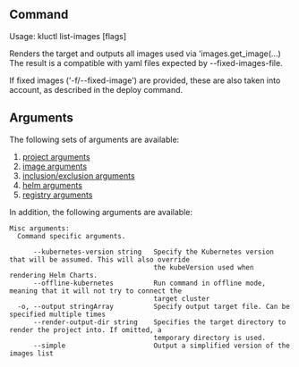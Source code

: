 <!-- This comment is uncommented when auto-synced to www-kluctl.io

---
title: "list-images"
linkTitle: "list-images"
weight: 10
description: >
    list-images command
---
-->

## Command
<!-- BEGIN SECTION "list-images" "Usage" false -->
Usage: kluctl list-images [flags]

Renders the target and outputs all images used via 'images.get_image(...)
The result is a compatible with yaml files expected by --fixed-images-file.

If fixed images ('-f/--fixed-image') are provided, these are also taken into account,
as described in the deploy command.

<!-- END SECTION -->

## Arguments
The following sets of arguments are available:
1. [project arguments](./common-arguments.md#project-arguments)
1. [image arguments](./common-arguments.md#image-arguments)
1. [inclusion/exclusion arguments](./common-arguments.md#inclusionexclusion-arguments)
1. [helm arguments](./common-arguments.md#helm-arguments)
1. [registry arguments](./common-arguments.md#registry-arguments)

In addition, the following arguments are available:
<!-- BEGIN SECTION "list-images" "Misc arguments" true -->
```
Misc arguments:
  Command specific arguments.

      --kubernetes-version string   Specify the Kubernetes version that will be assumed. This will also override
                                    the kubeVersion used when rendering Helm Charts.
      --offline-kubernetes          Run command in offline mode, meaning that it will not try to connect the
                                    target cluster
  -o, --output stringArray          Specify output target file. Can be specified multiple times
      --render-output-dir string    Specifies the target directory to render the project into. If omitted, a
                                    temporary directory is used.
      --simple                      Output a simplified version of the images list

```
<!-- END SECTION -->
